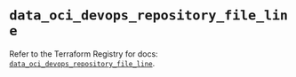 # `data_oci_devops_repository_file_line`

Refer to the Terraform Registry for docs: [`data_oci_devops_repository_file_line`](https://registry.terraform.io/providers/hashicorp/oci/7.19.0/docs/data-sources/devops_repository_file_line).
